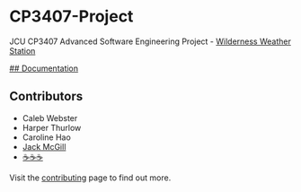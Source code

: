 # CP3407-Project
 JCU CP3407 Advanced Software Engineering Project - [Wilderness Weather Station](https://iansommerville.com/software-engineering-book/case-studies/weather/)

[## Documentation](/Documentation)

## Contributors
* Caleb Webster
* Harper Thurlow
* Caroline Hao
* [Jack McGill](https://github.com/JackMcKill)
* [☕️☕️☕️](https://nerdlettering.com/blogs/articles/why-do-programmers-love-coffee)

Visit the [contributing](/Contributing.md) page to find out more.
